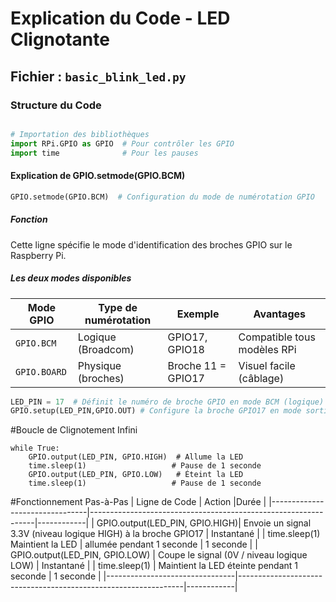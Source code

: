# Explication du Code - LED Clignotante

## Fichier : `basic_blink_led.py`

### Structure du Code

```python

# Importation des bibliothèques
import RPi.GPIO as GPIO  # Pour contrôler les GPIO
import time              # Pour les pauses
```
#### Explication de GPIO.setmode(GPIO.BCM)
```python
GPIO.setmode(GPIO.BCM)  # Configuration du mode de numérotation GPIO
```
##### Fonction
Cette ligne spécifie le mode d'identification des broches GPIO sur le Raspberry Pi.

##### Les deux modes disponibles
| Mode GPIO       | Type de numérotation | Exemple            | Avantages                     |
|-----------------|----------------------|--------------------|-------------------------------|
| `GPIO.BCM`      | Logique (Broadcom)   | GPIO17, GPIO18     |  Compatible tous modèles RPi  |
| `GPIO.BOARD`    | Physique (broches)   | Broche 11 = GPIO17 | Visuel facile (câblage)       |
```python
LED_PIN = 17  # Définit le numéro de broche GPIO en mode BCM (logique)
GPIO.setup(LED_PIN,GPIO.OUT) # Configure la broche GPIO17 en mode sortie
```
#Boucle de Clignotement Infini
```
while True:
    GPIO.output(LED_PIN, GPIO.HIGH)  # Allume la LED
    time.sleep(1)                   # Pause de 1 seconde
    GPIO.output(LED_PIN, GPIO.LOW)   # Éteint la LED
    time.sleep(1)                   # Pause de 1 seconde
```
#Fonctionnement Pas-à-Pas
| Ligne de Code                  | Action	                                                        |Durée       |
|--------------------------------|----------------------------------------------------------------|------------|
| GPIO.output(LED_PIN, GPIO.HIGH)| Envoie un signal 3.3V (niveau logique HIGH) à la broche GPIO17	| Instantané |
| time.sleep(1)	Maintient la LED | allumée pendant 1 seconde	                                    | 1 seconde  |
| GPIO.output(LED_PIN, GPIO.LOW) | Coupe le signal (0V / niveau logique LOW)	                    | Instantané |
| time.sleep(1)	                 | Maintient la LED éteinte pendant 1 seconde	                    |  1 seconde |
|--------------------------------|----------------------------------------------------------------|------------|
